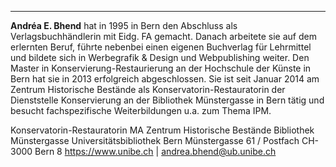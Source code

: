 ---
**Andréa E. Bhend**  hat in 1995 in Bern den Abschluss als Verlagsbuchhändlerin mit Eidg. FA gemacht. Danach arbeitete sie auf dem erlernten Beruf, führte nebenbei einen eigenen Buchverlag für Lehrmittel und bildete sich in Werbegrafik & Design und Webpublishing weiter. Den Master in Konservierung-Restaurierung an der Hochschule der Künste in Bern hat sie in 2013 erfolgreich abgeschlossen. 
Sie ist seit Januar 2014 am Zentrum Historische Bestände als Konservatorin-Restauratorin der Dienststelle Konservierung an der Bibliothek Münstergasse in Bern tätig und besucht fachspezifische Weiterbildungen u.a. zum Thema IPM.


Konservatorin-Restauratorin MA
Zentrum Historische Bestände
Bibliothek Münstergasse
Universitätsbibliothek Bern
Münstergasse 61 / Postfach
CH-3000 Bern 8
<https://www.unibe.ch> | <andrea.bhend@ub.unibe.ch>

